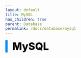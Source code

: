 ```yaml
---
layout: default
title: MySQL
has_children: true
parent: Database
permalink: /docs/database/mysql
---
```


<div style="font-size:32px; font-weight: 800; border-left: 7px solid #0687f0; padding-left:15px !important; color:#000000">MySQL</div>
